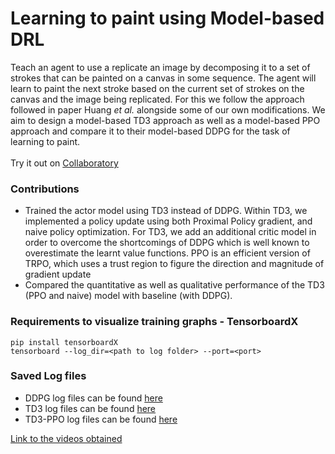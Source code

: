 # Learning to paint using Model-based DRL

Teach an agent to use a replicate an image by decomposing it to a set of strokes that can be painted on a canvas in some sequence. The agent will learn to paint the next stroke based on the current set of strokes on the canvas and the image being replicated. For this we follow the approach followed in paper Huang <i>et al.</i> alongside some of our own modifications. We aim to design a model-based TD3 approach as well as a model-based PPO approach and compare it to their model-based DDPG for the task of learning to paint.
<br>
<br>
Try it out on [Collaboratory](https://colab.research.google.com/drive/10MUpheaGSuTJvbWqem37Ju8XgWHD59VS) 

### Contributions
- Trained the actor model using TD3 instead of DDPG. Within TD3, we implemented a policy update using both Proximal Policy gradient, and naive policy optimization.
For TD3, we add an additional critic model in order to overcome the shortcomings of DDPG which is well known to overestimate the learnt value functions. 
PPO is an efficient version of TRPO, which uses a trust region to figure the direction and magnitude of gradient update
- Compared the quantitative as well as qualitative performance of the TD3 (PPO and naive) model with baseline (with DDPG).

### Requirements to visualize training graphs - TensorboardX
`pip install tensorboardX`  
`tensorboard --log_dir=<path to log folder> --port=<port>`  

### Saved Log files
- DDPG log files can be found [here](https://drive.google.com/drive/folders/1wwnKuTvGCdIsp-LW8GnUXYPHHy0X1a2L?usp=sharing)  
- TD3 log files can be found [here](https://drive.google.com/drive/folders/12a2aQzOdb2Nux4K94p81OJ4bS5g3JiCz?usp=sharing)  
- TD3-PPO log files can be found [here](https://drive.google.com/drive/folders/1US8Ik3_SpV-b1M9sYrgWQl4bJmd1psCw?usp=sharing) 

<a href="https://drive.google.com/drive/folders/14PAuod0_vA0IVl-7ryvYDzJW-YZ3Vvx4?usp=sharing">Link to the videos obtained</a>
